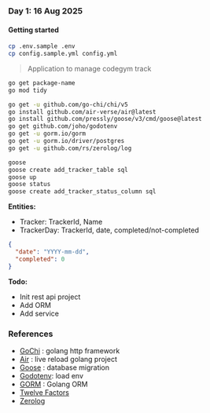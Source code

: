 ### Day 1: 16 Aug 2025

#### Getting started

```sh
cp .env.sample .env
cp config.sample.yml config.yml
```

> Application to manage codegym track

```sh
go get package-name
go mod tidy
```

```sh
go get -u github.com/go-chi/chi/v5
go install github.com/air-verse/air@latest
go install github.com/pressly/goose/v3/cmd/goose@latest
go get github.com/joho/godotenv
go get -u gorm.io/gorm
go get -u gorm.io/driver/postgres
go get -u github.com/rs/zerolog/log
```

```sh
goose
goose create add_tracker_table sql
goose up
goose status
goose create add_tracker_status_column sql
```

**Entities:**

- Tracker: TrackerId, Name
- TrackerDay: TrackerId, date, completed/not-completed

```json
{
  "date": "YYYY-mm-dd",
  "completed": 0
}
```

**Todo:**

- Init rest api project
- Add ORM
- Add service

### References

- [GoChi](https://go-chi.io/#/pages/getting_started) : golang http framework
- [Air](https://github.com/air-verse/air) : live reload golang project
- [Goose](https://pressly.github.io/goose/installation/#linux) : database migration
- [Godotenv](https://github.com/joho/godotenv): load env
- [GORM](https://gorm.io/docs/) : Golang ORM
- [Twelve Factors](https://12factor.net/)
- [Zerolog](https://github.com/rs/zerolog)
